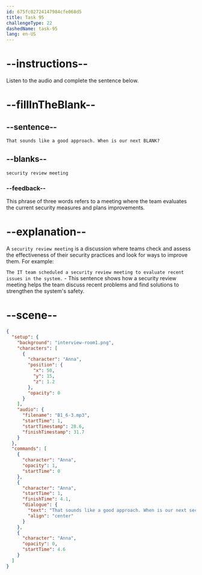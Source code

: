 ```yaml
---
id: 675fc02724147984cfe068d5
title: Task 95
challengeType: 22
dashedName: task-95
lang: en-US
---
```


<!-- (Audio) Anna: That sounds like a good approach. When is our next security review meeting? -->

# --instructions--

Listen to the audio and complete the sentence below.

# --fillInTheBlank--

## --sentence--

`That sounds like a good approach. When is our next BLANK?`

## --blanks--

`security review meeting`

### --feedback--

This phrase of three words refers to a meeting where the team evaluates the current security measures and plans improvements.

# --explanation--

A `security review meeting` is a discussion where teams check and assess the effectiveness of their security practices and look for ways to improve them. For example:

`The IT team scheduled a security review meeting to evaluate recent issues in the system.` - This sentence shows how a security review meeting helps the team discuss recent problems and find solutions to strengthen the system's safety.

# --scene--

```json
{
  "setup": {
    "background": "interview-room1.png",
    "characters": [
      {
        "character": "Anna",
        "position": {
          "x": 50,
          "y": 15,
          "z": 1.2
        },
        "opacity": 0
      }
    ],
    "audio": {
      "filename": "B1_6-3.mp3",
      "startTime": 1,
      "startTimestamp": 28.6,
      "finishTimestamp": 31.7
    }
  },
  "commands": [
    {
      "character": "Anna",
      "opacity": 1,
      "startTime": 0
    },
    {
      "character": "Anna",
      "startTime": 1,
      "finishTime": 4.1,
      "dialogue": {
        "text": "That sounds like a good approach. When is our next security review meeting?",
        "align": "center"
      }
    },
    {
      "character": "Anna",
      "opacity": 0,
      "startTime": 4.6
    }
  ]
}
```
